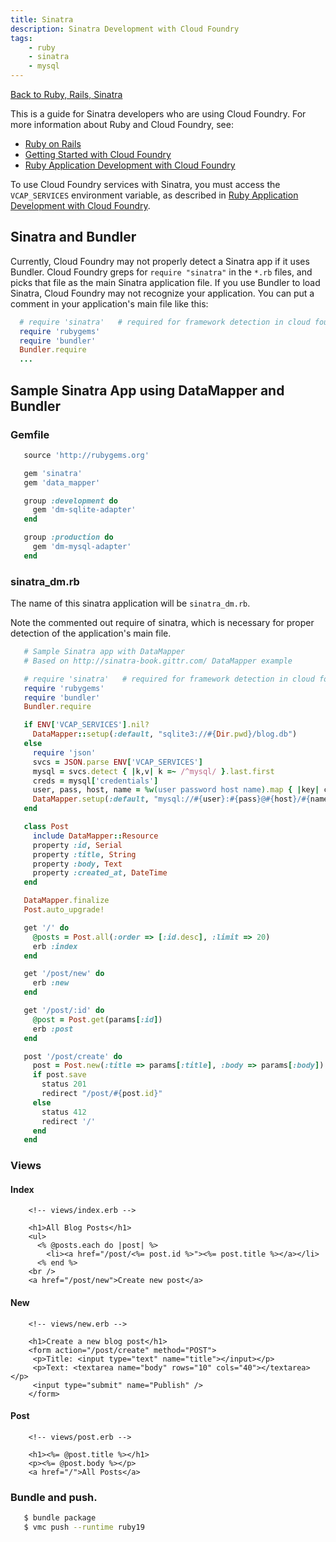 ```yaml
---
title: Sinatra
description: Sinatra Development with Cloud Foundry
tags:
    - ruby
    - sinatra
    - mysql
---
```


[Back to Ruby, Rails, Sinatra](/frameworks/ruby/ruby-rails-sinatra.html)

This is a guide for Sinatra developers who are using Cloud Foundry.
For more information about Ruby and Cloud Foundry, see:

+  [Ruby on Rails](http://rubyonrails.org/)
+  [Getting Started with Cloud Foundry](/getting-started.html)
+  [Ruby Application Development with Cloud Foundry](ruby.html)

To use Cloud Foundry services with Sinatra, you must access the
`VCAP_SERVICES` environment variable, as described in
[Ruby Application Development with Cloud Foundry](/frameworks/ruby/ruby.html#using-cloud-foundry-services).

## Sinatra and Bundler

Currently, Cloud Foundry may not properly detect a Sinatra app if it uses
Bundler.  Cloud Foundry greps for `require "sinatra"` in the `*.rb` files,
and picks that file as the main Sinatra application file.  If you use
Bundler to load Sinatra, Cloud Foundry may not recognize your application.
You can put a comment in your application's main file like this:

```ruby
  # require 'sinatra'   # required for framework detection in cloud foundry...
  require 'rubygems'
  require 'bundler'
  Bundler.require
  ...
```

## Sample Sinatra App using DataMapper and Bundler

### Gemfile

```ruby
   source 'http://rubygems.org'

   gem 'sinatra'
   gem 'data_mapper'

   group :development do
     gem 'dm-sqlite-adapter'
   end

   group :production do
     gem 'dm-mysql-adapter'
   end
```

### sinatra_dm.rb
 The name of this sinatra application will be `sinatra_dm.rb`.

 Note the commented out require of sinatra, which is necessary for proper detection of the application's main file.

```ruby
   # Sample Sinatra app with DataMapper
   # Based on http://sinatra-book.gittr.com/ DataMapper example

   # require 'sinatra'   # required for framework detection in cloud foundry.
   require 'rubygems'
   require 'bundler'
   Bundler.require

   if ENV['VCAP_SERVICES'].nil?
     DataMapper::setup(:default, "sqlite3://#{Dir.pwd}/blog.db")
   else
     require 'json'
     svcs = JSON.parse ENV['VCAP_SERVICES']
     mysql = svcs.detect { |k,v| k =~ /^mysql/ }.last.first
     creds = mysql['credentials']
     user, pass, host, name = %w(user password host name).map { |key| creds[key] }
     DataMapper.setup(:default, "mysql://#{user}:#{pass}@#{host}/#{name}")
   end

   class Post
     include DataMapper::Resource
     property :id, Serial
     property :title, String
     property :body, Text
     property :created_at, DateTime
   end

   DataMapper.finalize
   Post.auto_upgrade!

   get '/' do
     @posts = Post.all(:order => [:id.desc], :limit => 20)
     erb :index
   end

   get '/post/new' do
     erb :new
   end

   get '/post/:id' do
     @post = Post.get(params[:id])
     erb :post
   end

   post '/post/create' do
     post = Post.new(:title => params[:title], :body => params[:body])
     if post.save
       status 201
       redirect "/post/#{post.id}"
     else
       status 412
       redirect '/'
     end
   end
```

### Views

#### Index
```erb
    <!-- views/index.erb -->

    <h1>All Blog Posts</h1>
    <ul>
      <% @posts.each do |post| %>
        <li><a href="/post/<%= post.id %>"><%= post.title %></a></li>
      <% end %>
    <br />
    <a href="/post/new">Create new post</a>
```

#### New
```erb
    <!-- views/new.erb -->

    <h1>Create a new blog post</h1>
    <form action="/post/create" method="POST">
     <p>Title: <input type="text" name="title"></input></p>
     <p>Text: <textarea name="body" rows="10" cols="40"></textarea></p>
     <input type="submit" name="Publish" />
    </form>
```

#### Post
```erb
    <!-- views/post.erb -->

    <h1><%= @post.title %></h1>
    <p><%= @post.body %></p>
    <a href="/">All Posts</a>
```

### Bundle and push.

```bash
   $ bundle package
   $ vmc push --runtime ruby19
```
